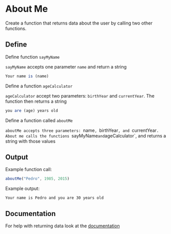 # About Me

Create a function that returns data about the user by calling two other functions.

## Define

Define  function `sayMyName`

`sayMyName` accepts one parameter `name` and return a string

```js
Your name is (name)
```

Define a function `ageCalculator`

`ageCalculator` accept two parameters: `birthYear` and `currentYear`. The function then returns
a string

```js
you are (age) years old
```

Define a function called `aboutMe`

`aboutMe accepts three parameters: `name`, `birthYear`, and `currentYear`. About me calls
the functions `sayMyName` and `ageCalculator`, and returns a string with those values

## Output

Example function call:
```js
aboutMe("Pedro", 1985, 2015)
```

Example output:
```
Your name is Pedro and you are 30 years old
```

## Documentation
For help with returning data look at the [documentation]()
